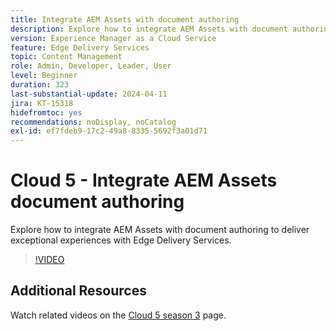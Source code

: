 ```yaml
---
title: Integrate AEM Assets with document authoring
description: Explore how to integrate AEM Assets with document authoring.
version: Experience Manager as a Cloud Service
feature: Edge Delivery Services
topic: Content Management
role: Admin, Developer, Leader, User
level: Beginner
duration: 323
last-substantial-update: 2024-04-11
jira: KT-15318
hidefromtoc: yes
recommendations: noDisplay, noCatalog
exl-id: ef7fdeb9-17c2-49a8-8335-5692f3a01d71
---
```

# Cloud 5 - Integrate AEM Assets document authoring

Explore how to integrate AEM Assets with document authoring to deliver exceptional experiences with Edge Delivery Services.

>[!VIDEO](https://video.tv.adobe.com/v/3428302/?quality=12&learn=on)


## Additional Resources

Watch related videos on the [Cloud 5 season 3](../cloud5-season-3.md) page.
